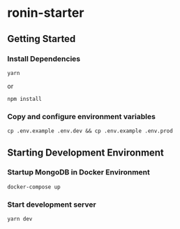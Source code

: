 # ronin-starter

## Getting Started
### Install Dependencies
```console
yarn
```
or
```console
npm install
```

### Copy and configure environment variables
```console
cp .env.example .env.dev && cp .env.example .env.prod
```

## Starting Development Environment
### Startup MongoDB in Docker Environment
```console
docker-compose up
```

### Start development server
```console
yarn dev
```